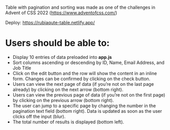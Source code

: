 Table with pagination and sorting was made as one of the challenges in Advent of CSS 2022 (https://www.adventofcss.com/)

Deploy: https://rubiaqute-table.netlify.app/

# **Users should be able to:**

- Display 10 entries of data preloaded into **app.js**
- Sort columns ascending or descending by ID, Name, Email Address, and Job Title
- Click on the edit button and the row will show the content in an inline form. Changes can be confirmed by clicking on the check button.
- Users can view the next page of data (if you’re not on the last page already) by clicking on the next arrow (bottom right).
- Users can view the previous page of data (if you’re not on the first page) by clicking on the previous arrow (bottom right).
- The user can jump to a specific page by changing the number in the pagination text field (bottom right). Data is updated as soon as the user clicks off the input (blur).
- The total number of results is displayed (bottom left).